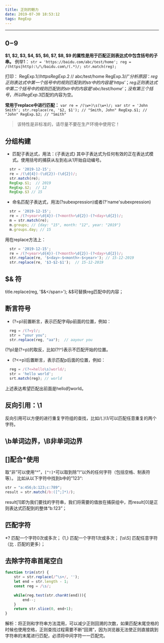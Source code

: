 ```yaml
---
title: 正则的魅力
date: 2019-07-30 18:53:12
tags: RegExp
---
```

--------------------
## $0-$9
**$1, $2, $3, $4, $5, $6, $7, $8, $9 的属性是用于匹配正则表达式中包含括号的子串。**
例举1：
`str = 'https://baidu.com/abc/test/home';
reg = /(https|http):\/\/baidu.com\/(.*)/;
str.match(reg);`

打印：
RegExp.$1  // https 
RegExp.$2  // abc/test/home 
RegExp.$3  // '' 
分析原因：
reg正则表达式中第一个括号中的规则匹配到的str中的内容是‘https’；
reg正则表达式中第二个括号中的规则匹配到的str中的内容是‘abc/test/home’；
没有第三个括号，所以RegExp.$3匹配的内容为空。

<!-- more -->

**常用于replace中进行匹配：**
`var re = /(\w+)\s(\w+)/;
var str = 'John Smith';
str.replace(re, '$2, $1'); // "Smith, John"
RegExp.$1; // "John"
RegExp.$2; // "Smith"`

> 该特性是非标准的，请尽量不要在生产环境中使用它！

## 分组构建
* 匹配子表达式，用法：(子表达式)
其中子表达式为任何有效的正在表达式模式。使用括号的捕获从左到右从1开始自动编号。
```js
  str = '2019-12-15';
  re = /(\d{4})-(\d{2})-(\d{2})/;
  str.match(re);
  RegExp.$1;  // 2019
  RegExp.$2;  // 12
  RegExp.$3 // 15
```
* 命名匹配子表达式，用法(?<name>subexpression)或者(?'name'subexpression)
```js
  str = '2019-12-15';
  re = /(?<year>\d{4})-(?<month>\d{2})-(?<day>\d{2})/;
  m = str.match(re);
  m.groups; // {day: "15", month: "12", year: "2019"}
  m.groups.day; // 15
```
用在replace方法上：
```js
  str = '2019-12-15';
  re = /(?<year>\d{4})-(?<month>\d{2})-(?<day>\d{2})/;
  str.replace(re, '$<day>-$<month>-$<year>'); // 15-12-2019
  str.replace(re, '$3-$2-$1');  // 15-12-2019
```

## $& 符
title.replace(reg, '<span>$&</span>');
&$可替换reg匹配中的内容；

## 断言符号
* (?=p)前置断言，表示匹配字母p前面的位置，例如：
```js
  reg = /(?=y)/; 
  str = "your you";
  str.replace(reg, "aa");  // aayour you
```
(?!p)是(?=p)的取反，比如(?!^)表示不匹配开始的位置。
* (?<=p)后置断言，表示匹配p后面的位置，例如：
```js
  reg = /(?<=hello\s)world/;
  str = 'hello world';
  srt.match(reg); // world
```
上述表达希望匹配出前面是hello的world。

## 反向引用：\1
反向引用可以方便的进行重复字符组的查找，比如/(.)\1/可以匹配任意重复的两个字符。

## \b单词边界，\B非单词边界

## []配合*使用
取“非”可以使用“^”，`[^!]*`可以取到除”!“以外的任何字符（包括空格、制表符等）。
比如从以下字符中找到b中的”123“:
```js
str = "a:456;b:123;c:789";
result = str.match(/b:([^;]*)/);
```
result[1]即为我们要找的字符串，我们将需要的值放在捕获组中，而result[0]是正则表达式匹配到的整体“b:123”；

## 匹配字符
*? 匹配一个字符0次或多次；
{1,} 匹配一个字符1次或多次；
[\s\S] 匹配任意字符（比 . 匹配的更多）；

## 去除字符串首尾空白
```js
function trim(str) {
    str = str.replace(/^\s+/, '');
    let end = str.length - 1;
    const reg = /\s/;
    
    while(reg.test(str.charAt(end))){
        end--;
    }
    return str.slice(0, end+1);
}
```
解析：将正则和字符串方法混用，可以减少正则回溯的次数，如果匹配末尾空格的时候也使用空格，正则查找过程需要不断“回溯”，因为浏览器无法使正则直接跳到字符串的末尾进行匹配，必须将中间字符一一匹配完。